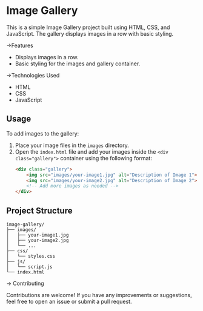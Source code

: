# Image Gallery

This is a simple Image Gallery project built using HTML, CSS, and JavaScript. The gallery displays images in a row with basic styling. 

->Features

- Displays images in a row.
- Basic styling for the images and gallery container.

->Technologies Used

- HTML
- CSS
- JavaScript



## Usage

To add images to the gallery:

1. Place your image files in the `images` directory.
2. Open the `index.html` file and add your images inside the `<div class="gallery">` container using the following format:
   ```html
   <div class="gallery">
       <img src="images/your-image1.jpg" alt="Description of Image 1">
       <img src="images/your-image2.jpg" alt="Description of Image 2">
       <!-- Add more images as needed -->
   </div>
   ```

## Project Structure

```
image-gallery/
├── images/
│   ├── your-image1.jpg
│   ├── your-image2.jpg
│   └── ...
├── css/
│   └── styles.css
├── js/
│   └── script.js
└── index.html
```

-> Contributing

Contributions are welcome! If you have any improvements or suggestions, feel free to open an issue or submit a pull request.
